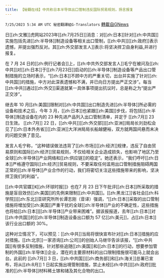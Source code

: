 ```yaml
---
title: 【秘翻在线】中共称日本半导体出口管制违反国际贸易规则，扬言报复
---
```

`7/25/2023 5:34 AM UTC 秘密翻譯組G-Translators` [轉載自GNews](https://gnews.org/articles/1485502)

日[[zh:文雅]]虎网站2023年[[zh:7月25日]]消息：对[[zh:日本]]针对[[zh:中共国]]实施包括先进[[zh:半导体]]制造设备等相关出口管制，[[zh:中共]][[zh:政府]]表示遗憾，并提出强烈反对。其[[zh:外交部发言人]]表示:将坚决捍卫自身利益,并进行报复。

在 7 月 24 日的[[zh:例行记者会]]上，[[zh:中共外交部发言人]]毛宁在被问及[[zh:中共]]对[[zh:日本]]于[[zh:7月23日]]启动的[[zh:半导体]]制造设备等产品出口管制措施的立场时表示，“[[zh:日本]]不顾中方的严重关切，出台并实施了针对[[zh:中共国]]的措施，中方对此深表遗憾和不满，并已向日方提出严正交涉”。每当[[zh:中共]]通过[[zh:外交]]渠道就某一具体事项提出抗议时，总是称之为“提出严正交涉”。

继去年 10 月[[zh:美国]]限制对[[zh:中共国]]出口制造先进[[zh:半导体]]所必需的设备和技术之后，今年 3 月，[[zh:日本]]也紧跟[[zh:美国]]步伐，将包括[[zh:半导体]]制造设备在内的 23 种先进产品列入出口管制清单，并定于 [[zh:7月]] 23 日生效。 [[zh:7月]] 22 日，[[zh:中共]][[zh:外交部]][[zh:亚洲]]局局长刘劲松会见了[[zh:日本外务省]][[zh:亚洲]]大洋洲局局长船越健裕，双方就两国间悬而未决的问题交换了意见。

发言人毛宁称，“这种错误做法违背了[[zh:市场]][[zh:经济]]规律，违反了自由贸易原则和国际[[zh:经济]]贸易规则，不仅给相关企业造成损失，也影响了地区乃至全球[[zh:半导体]]产业网络和[[zh:供应链]]的稳定”。她还表示，“我们呼吁[[zh:日本]]严格遵守国际[[zh:经济]]贸易规则，不要采取任何滥用出口管制措施阻碍两国正常的[[zh:半导体]]产业合作的行动，我们将密切关注这些措施带来的影响，坚决捍卫我们的利益”。

[[zh:中共官媒]]《[[zh:环球时报]]》也在7 月 23 日下午批评[[zh:日本]]所采取的措施是盲目效仿[[zh:美国]]的先例来限制[[zh:中共国]]。[[zh:黑龙江]]省社会[[zh:科学院]][[zh:东北]]亚研究所所长谭志刚（音译）强调，“[[zh:日本]]采取的出口管制措施将增加受[[zh:美国]]严重干扰的全球[[zh:半导体]]产业的不确定性，这些措施也将给[[zh:日本]][[zh:半导体]]产业带来困难”。据该报报道，去年[[zh:日本]]对[[zh:中共国]]的[[zh:半导体]]制造设备出口额为 57 亿[[zh:美元]]，占[[zh:日本]]该行业出口额的 30%。

这种对立情况下，可以预见：[[zh:中共]]当局将很快宣布针对[[zh:日本]]措施的应对措施。[[zh:北京]]一家咨询[[zh:公司]]的创始人马继华告诉该报，“[[zh:中共国]]有很多反制措施，针对那些追随[[zh:美国]]和[[zh:日本]]的行动，想要参加管制的外国[[zh:半导体]]企业，潜在的主要原材料的出口限制措施很可能马上就会出台。此前的 [[zh:7月]] 3 日，[[zh:中共国]][[zh:商务部]]和[[zh:海关]]总署已宣布，将从[[zh:8月]] 1 日起实施出境管制措施，禁止未经[[zh:中共]][[zh:政府]]批准的[[zh:半导体]]材料稀土镓和锗及其化合物的出口。
